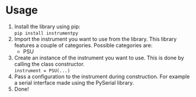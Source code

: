# Usage

1. Install the library using pip:  
   `pip install instrumentpy`
2. Import the instrument you want to use from the library. This library features a couple of categories. Possible categories are:  
   - PSU
3. Create an instance of the instrument you want to use. This is done by calling the class constructor.  
   `instrument = PSU(...)`
4. Pass a configuration to the instrument during construction. For example a serial interface made using the PySerial library.
5. Done!
